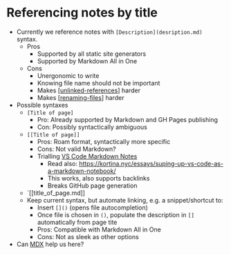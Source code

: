 # Referencing notes by title

- Currently we reference notes with `[Description](desription.md)` syntax.
  - Pros
    - Supported by all static site generators
    - Supported by Markdown All in One
  - Cons
    - Unergonomic to write
    - Knowing file name should not be important
    - Makes [[unlinked-references]] harder
    - Makes [[renaming-files]] harder
- Possible syntaxes
  - `[Title of page]`
    - Pro: Already supported by Markdown and GH Pages publishing
    - Con: Possibly syntactically ambiguous
  - `[[Title of page]]`
    - Pros: Roam format, syntactically more specific
    - Cons: Not valid Markdown?
    - Trialling [VS Code Markdown Notes](https://marketplace.visualstudio.com/items?itemName=kortina.vscode-markdown-notes)
      - Read also: https://kortina.nyc/essays/suping-up-vs-code-as-a-markdown-notebook/
      - This works, also supports backlinks
      - Breaks GitHub page generation
  - `[[title_of_page.md]]
  - Keep current syntax, but automate linking, e.g. a snippet/shortcut to:
    - Insert `[]()` (opens file autocompletion)
    - Once file is chosen in `()`, populate the description in `[]` automatically from page tite
    - Pros: Compatible with Markdown All in One
    - Cons: Not as sleek as other options
- Can [MDX](https://github.com/mdx-js/mdx) help us here?

[//begin]: # "Autogenerated link references for markdown compatibility"
[unlinked-references]: unlinked-references.md "Unlinked references (stub)"
[renaming-files]: renaming-files.md "Renaming files (stub)"
[//end]: # "Autogenerated link references"
